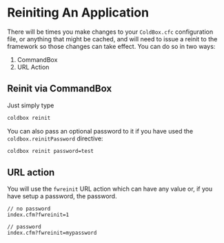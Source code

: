 # Reiniting An Application

There will be times you make changes to your `ColdBox.cfc` configuration file, or anything that might be cached, and will need to issue a reinit to the framework so those changes can take effect. You can do so in two ways:

1. CommandBox
2. URL Action

## Reinit via CommandBox

Just simply type

```bash
coldbox reinit
```

You can also pass an optional password to it if you have used the `coldbox.reinitPassword` directive:

```bash
coldbox reinit password=test
```

## URL action

You will use the `fwreinit` URL action which can have any value or, if you have setup a password, the password.

```text
// no password
index.cfm?fwreinit=1

// password
index.cfm?fwreinit=mypassword
```

